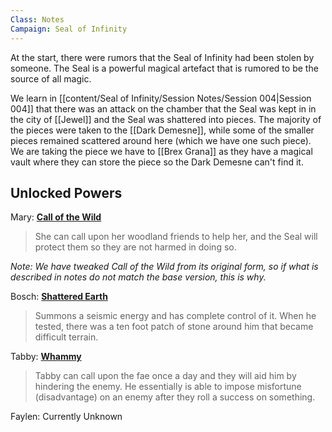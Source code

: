 ```yaml
---
Class: Notes
Campaign: Seal of Infinity
---
```

At the start, there were rumors that the Seal of Infinity had been stolen by someone. The Seal is a powerful magical artefact that is rumored to be the source of all magic.

We learn in [[content/Seal of Infinity/Session Notes/Session 004|Session 004]] that there was an attack on the chamber that the Seal was kept in in the city of [[Jewel]] and the Seal was shattered into pieces. The majority of the pieces were taken to the [[Dark Demesne]], while some of the smaller pieces remained scattered around here (which we have one such piece). We are taking the piece we have to [[Brex Grana]] as they have a magical vault where they can store the piece so the Dark Demesne can't find it.

## Unlocked Powers
Mary: **[Call of the Wild](https://2e.aonprd.com/Relics.aspx?ID=131)**
>She can call upon her woodland friends to help her, and the Seal will protect them so they are not harmed in doing so. 

*Note: We have tweaked Call of the Wild from its original form, so if what is described in notes do not match the base version, this is why.*

Bosch: **[Shattered Earth](https://2e.aonprd.com/Relics.aspx?ID=150)**
>Summons a seismic energy and has complete control of it. When he tested, there was a ten foot patch of stone around him that became difficult terrain. 

Tabby: **[Whammy](https://2e.aonprd.com/Relics.aspx?ID=99)**
>Tabby can call upon the fae once a day and they will aid him by hindering the enemy. He essentially is able to impose misfortune (disadvantage) on an enemy after they roll a success on something.

Faylen: Currently Unknown